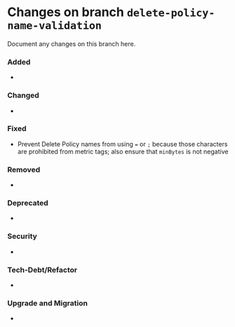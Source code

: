 # Changes on branch `delete-policy-name-validation`
Document any changes on this branch here.
### Added
- 

### Changed
- 

### Fixed
- Prevent Delete Policy names from using `=` or `;` because those characters are prohibited from metric tags; also ensure that `minBytes` is not negative

### Removed
- 

### Deprecated
- 

### Security
- 

### Tech-Debt/Refactor
- 

### Upgrade and Migration
- 
